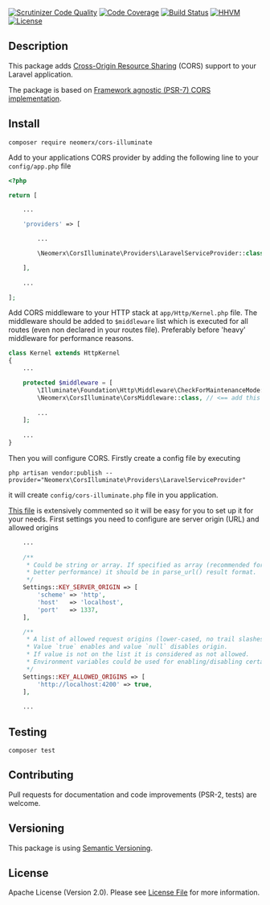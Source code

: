 [![Scrutinizer Code Quality](https://scrutinizer-ci.com/g/neomerx/cors-illuminate/badges/quality-score.png?b=master)](https://scrutinizer-ci.com/g/neomerx/cors-illuminate/?branch=master)
[![Code Coverage](https://scrutinizer-ci.com/g/neomerx/cors-illuminate/badges/coverage.png?b=master)](https://scrutinizer-ci.com/g/neomerx/cors-illuminate/?branch=master)
[![Build Status](https://travis-ci.org/neomerx/cors-illuminate.svg?branch=master)](https://travis-ci.org/neomerx/cors-illuminate)
[![HHVM](https://img.shields.io/hhvm/neomerx/cors-illuminate.svg)](https://travis-ci.org/neomerx/cors-illuminate)
[![License](https://img.shields.io/packagist/l/neomerx/cors-illuminate.svg)](https://packagist.org/packages/neomerx/cors-illuminate)

## Description

This package adds [Cross-Origin Resource Sharing](http://www.w3.org/TR/cors/) (CORS) support to your Laravel application.

The package is based on [Framework agnostic (PSR-7) CORS implementation](https://github.com/neomerx/cors-psr7).

## Install

```
composer require neomerx/cors-illuminate
```

Add to your applications CORS provider by adding the following line to your `config/app.php` file
```php
<?php

return [

    ...

    'providers' => [

        ...

        \Neomerx\CorsIlluminate\Providers\LaravelServiceProvider::class,

    ],
    
    ...

];
```

Add CORS middleware to your HTTP stack at `app/Http/Kernel.php` file. The middleware should be added to `$middleware` list which is executed for all routes (even non declared in your routes file). Preferably before 'heavy' middleware for performance reasons.

```php
class Kernel extends HttpKernel
{
    ...

    protected $middleware = [
        \Illuminate\Foundation\Http\Middleware\CheckForMaintenanceMode::class,
        \Neomerx\CorsIlluminate\CorsMiddleware::class, // <== add this line
        
        ...
    ];
    
    ...
}
```

Then you will configure CORS. Firstly create a config file by executing

```
php artisan vendor:publish --provider="Neomerx\CorsIlluminate\Providers\LaravelServiceProvider"
```

it will create `config/cors-illuminate.php` file in you application.

[This file](config/cors-illuminate.php) is extensively commented so it will be easy for you to set up it for your needs. First settings you need to configure are server origin (URL) and allowed origins
```php
    ...
    
    /**
     * Could be string or array. If specified as array (recommended for
     * better performance) it should be in parse_url() result format.
     */
    Settings::KEY_SERVER_ORIGIN => [
        'scheme' => 'http',
        'host'   => 'localhost',
        'port'   => 1337,
    ],

    /**
     * A list of allowed request origins (lower-cased, no trail slashes).
     * Value `true` enables and value `null` disables origin.
     * If value is not on the list it is considered as not allowed.
     * Environment variables could be used for enabling/disabling certain hosts.
     */
    Settings::KEY_ALLOWED_ORIGINS => [
        'http://localhost:4200' => true,
    ],
    
    ...
```

## Testing

```
composer test
```

## Contributing

Pull requests for documentation and code improvements (PSR-2, tests) are welcome.

## Versioning

This package is using [Semantic Versioning](http://semver.org/).

## License

Apache License (Version 2.0). Please see [License File](LICENSE) for more information.
